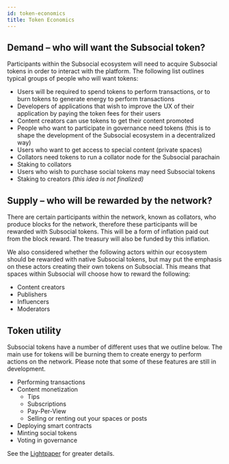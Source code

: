 ```yaml
---
id: token-economics
title: Token Economics
---
```


## Demand – who will want the Subsocial token?

Participants within the Subsocial ecosystem will need to acquire Subsocial tokens in order to
interact with the platform. The following list outlines typical groups of people who will want tokens:

- Users will be required to spend tokens to perform transactions, or to burn tokens to generate energy to perform transactions
- Developers of applications that wish to improve the UX of their application by paying the token fees for their users
- Content creators can use tokens to get their content promoted
- People who want to participate in governance need tokens (this is to shape the development of the
  Subsocial ecosystem in a decentralized way)
- Users who want to get access to special content (private spaces)
- Collators need tokens to run a collator node for the Subsocial parachain
- Staking to collators
- Users who wish to purchase social tokens may need Subsocial tokens
- Staking to creators *(this idea is not finalized)*

## Supply – who will be rewarded by the network?

There are certain participants within the network, known as collators, who produce blocks for the network,
therefore these participants will be rewarded with Subsocial tokens.
This will be a form of inflation paid out from the block reward. The treasury will also be funded by this inflation.

We also considered whether the following actors within our ecosystem should be rewarded with
native Subsocial tokens, but may put the emphasis on these actors creating their own tokens on
Subsocial. This means that spaces within Subsocial will choose how to reward the
following:

- Content creators
- Publishers
- Influencers
- Moderators

## Token utility

Subsocial tokens have a number of different uses that we outline below. The main use for 
tokens will be burning them to create energy to perform actions on the network. Please note that some of
these features are still in development.

- Performing transactions
- Content monetization
  - Tips
  - Subscriptions
  - Pay-Per-View
  - Selling or renting out your spaces or posts
- Deploying smart contracts
- Minting social tokens
- Voting in governance
 
See the [Lightpaper](/docs/basics/) for greater details.
